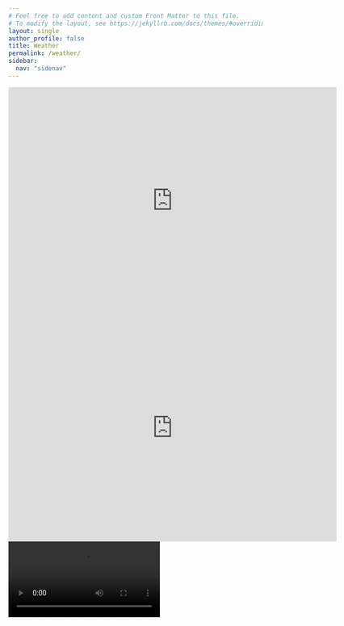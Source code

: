 ```yaml
---
# Feel free to add content and custom Front Matter to this file.
# To modify the layout, see https://jekyllrb.com/docs/themes/#overriding-theme-defaults
layout: single
author_profile: false
title: Weather
permalink: /weather/
sidebar:
  nav: "sidenav"
---
```

<iframe width="650" height="450" src="https://embed.windy.com/embed.html?type=map&location=coordinates&metricRain=default&metricTemp=default&metricWind=default&zoom=11&overlay=wind&product=ecmwf&level=surface&lat=53.314&lon=-4.617" frameborder="0"></iframe>
<iframe id="frame" width="650" height="450" src="https://www.stenalive.co.uk/holyhead.php" frameborder="0"></iframe>
<video data-autoplay="true" preload="none" class="fp-engine" webkit-playsinline="true" playsinline="true" src="blob:https://camsecure.co/69719f0e-34c2-4a82-8b00-fccff960135b" x-webkit-airplay="allow">
	<source type="application/x-mpegurl" src="/HLS/hollyhead.m3u8">
   </video>
